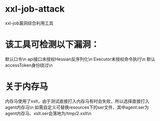 # xxl-job-attack
xxl-job漏洞综合利用工具


# 该工具可检测以下漏洞：
默认口令\n
api接口未授权Hessian反序列化\n
Executor未授权命令执行\n
默认accessToken身份绕过\n

# 关于内存马
内存马使用了xslt，由于测试直接打入内存马有时会失败，所以选择直接打入agent内存马\n
如需自定义可替换resources下的ser文件，其中agent.ser为agent内存马、xslt.ser会落地为/tmp/2.xslt\n
